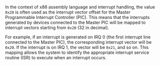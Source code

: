 In the context of x86 assembly language and interrupt handling, the value `0x20` is often used as the interrupt vector offset for the Master Programmable Interrupt Controller (PIC).
This means that the interrupts generated by devices connected to the Master PIC will be mapped to interrupt vectors starting from `0x20` (32 in decimal).<br/>

For example, if an interrupt is generated on IRQ 0 (the first interrupt line connected to the Master PIC), the corresponding interrupt vector will be `0x20`.
If the interrupt is on IRQ 1, the vector will be `0x21`, and so on. This mapping allows the system to identify the appropriate interrupt service routine (ISR) to execute when an interrupt occurs.
